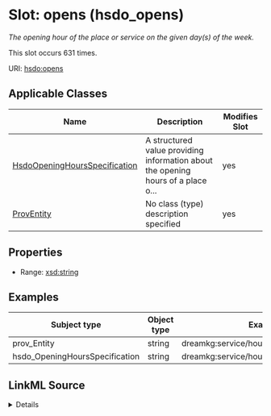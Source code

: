 

# Slot: opens (hsdo_opens)


_The opening hour of the place or service on the given day(s) of the week._






This slot occurs 631 times.


URI: [hsdo:opens](http://schema.org/opens)



<!-- no inheritance hierarchy -->





## Applicable Classes

| Name | Description | Modifies Slot |
| --- | --- | --- |
| [HsdoOpeningHoursSpecification](../classes/HsdoOpeningHoursSpecification.md) | A structured value providing information about the opening hours of a place o... |  yes  |
| [ProvEntity](../classes/ProvEntity.md) | No class (type) description specified |  yes  |







## Properties

* Range: [xsd:string](http://www.w3.org/2001/XMLSchema#string)






## Examples

| Subject type | Object type | Example subject | Example object | Occurrences |
| --- | --- | --- | --- | --- |
| prov_Entity | string | dreamkg:service/hours/friday/4542572480692224 | 08:00 | 631 |
| hsdo_OpeningHoursSpecification | string | dreamkg:service/hours/friday/4542572480692224 | 08:00 | 631 |




## LinkML Source

<details>

```yaml
name: hsdo_opens
annotations:
  count:
    tag: count
    value: 631
description: The opening hour of the place or service on the given day(s) of the week.
title: opens
examples:
- object:
    example_object: 08:00
    example_object_type: string
    example_predicate: hsdo:opens
    example_subject: dreamkg:service/hours/friday/4542572480692224
    example_subject_type: prov_Entity
- object:
    example_object: 08:00
    example_object_type: string
    example_predicate: hsdo:opens
    example_subject: dreamkg:service/hours/friday/4542572480692224
    example_subject_type: hsdo_OpeningHoursSpecification
from_schema: dream-kg
rank: 1000
slot_uri: hsdo:opens
alias: hsdo_opens
domain_of:
- hsdo_OpeningHoursSpecification
- prov_Entity
range: string

```
</details>